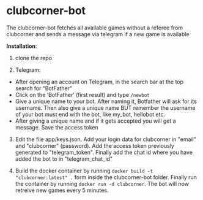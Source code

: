 # clubcorner-bot

The clubcorner-bot fetches all available games without a referee from clubcorner and sends a message via telegram if a new game is available

**Installation**:
1. clone the repo

2. Telegram:
  - After opening an account on Telegram, in the search bar at the top search for “BotFather”
  - Click on the ‘BotFather’ (first result) and type `/newbot`
  - Give a unique name to your bot. After naming it, Botfather will ask for its username. Then also give a unique name BUT remember the username of your bot must end with the bot, like my_bot, hellobot etc.
  - After giving a unique name and if it gets accepted you will get a message. Save the access token

3. Edit the file app/keys.json. Add your login data for clubcorner in "email" and "clubcorner" (password). Add the access token previously generated to "telegram_token". Finally add the chat id where you have added the bot to in "telegram_chat_id"

4. Build the docker container by running `docker build -t "clubcorner:latest" .` form inside the clubcorner-bot folder. Finally run the container by running `docker run -d clubcorner`. The bot will now retreive new games every 5 minutes.
